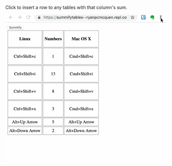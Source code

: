Click to insert a row to any tables with that column's sum.

![Summify it!](summify_all_the_things.gif)
